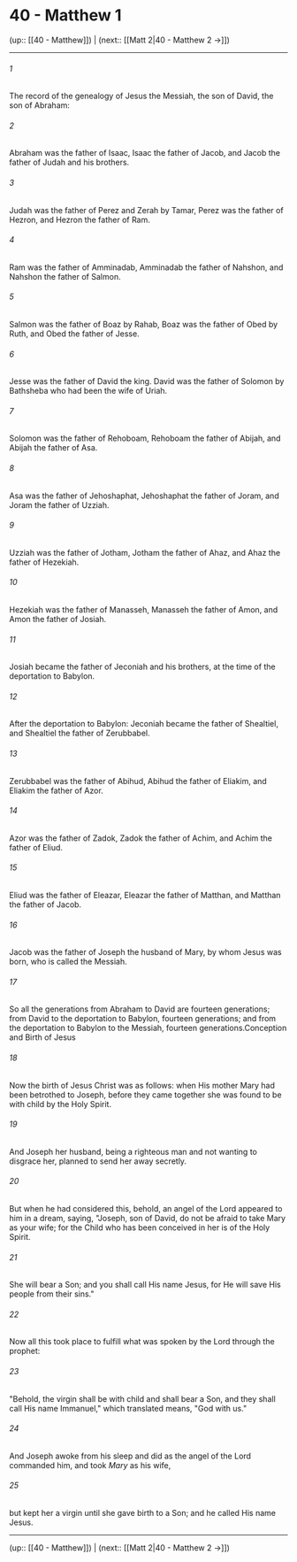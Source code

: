 # 40 - Matthew 1

(up:: [[40 - Matthew]]) | (next:: [[Matt 2|40 - Matthew 2 →]])

***


###### 1 
The record of the genealogy of Jesus the Messiah, the son of David, the son of Abraham: 

###### 2 
Abraham was the father of Isaac, Isaac the father of Jacob, and Jacob the father of Judah and his brothers. 

###### 3 
Judah was the father of Perez and Zerah by Tamar, Perez was the father of Hezron, and Hezron the father of Ram. 

###### 4 
Ram was the father of Amminadab, Amminadab the father of Nahshon, and Nahshon the father of Salmon. 

###### 5 
Salmon was the father of Boaz by Rahab, Boaz was the father of Obed by Ruth, and Obed the father of Jesse. 

###### 6 
Jesse was the father of David the king. David was the father of Solomon by Bathsheba who had been the wife of Uriah. 

###### 7 
Solomon was the father of Rehoboam, Rehoboam the father of Abijah, and Abijah the father of Asa. 

###### 8 
Asa was the father of Jehoshaphat, Jehoshaphat the father of Joram, and Joram the father of Uzziah. 

###### 9 
Uzziah was the father of Jotham, Jotham the father of Ahaz, and Ahaz the father of Hezekiah. 

###### 10 
Hezekiah was the father of Manasseh, Manasseh the father of Amon, and Amon the father of Josiah. 

###### 11 
Josiah became the father of Jeconiah and his brothers, at the time of the deportation to Babylon. 

###### 12 
After the deportation to Babylon: Jeconiah became the father of Shealtiel, and Shealtiel the father of Zerubbabel. 

###### 13 
Zerubbabel was the father of Abihud, Abihud the father of Eliakim, and Eliakim the father of Azor. 

###### 14 
Azor was the father of Zadok, Zadok the father of Achim, and Achim the father of Eliud. 

###### 15 
Eliud was the father of Eleazar, Eleazar the father of Matthan, and Matthan the father of Jacob. 

###### 16 
Jacob was the father of Joseph the husband of Mary, by whom Jesus was born, who is called the Messiah. 

###### 17 
So all the generations from Abraham to David are fourteen generations; from David to the deportation to Babylon, fourteen generations; and from the deportation to Babylon to the Messiah, fourteen generations.Conception and Birth of Jesus 

###### 18 
Now the birth of Jesus Christ was as follows: when His mother Mary had been betrothed to Joseph, before they came together she was found to be with child by the Holy Spirit. 

###### 19 
And Joseph her husband, being a righteous man and not wanting to disgrace her, planned to send her away secretly. 

###### 20 
But when he had considered this, behold, an angel of the Lord appeared to him in a dream, saying, "Joseph, son of David, do not be afraid to take Mary as your wife; for the Child who has been conceived in her is of the Holy Spirit. 

###### 21 
She will bear a Son; and you shall call His name Jesus, for He will save His people from their sins." 

###### 22 
Now all this took place to fulfill what was spoken by the Lord through the prophet: 

###### 23 
"Behold, the virgin shall be with child and shall bear a Son, and they shall call His name Immanuel," which translated means, "God with us." 

###### 24 
And Joseph awoke from his sleep and did as the angel of the Lord commanded him, and took _Mary_ as his wife, 

###### 25 
but kept her a virgin until she gave birth to a Son; and he called His name Jesus.

***

(up:: [[40 - Matthew]]) | (next:: [[Matt 2|40 - Matthew 2 →]])
